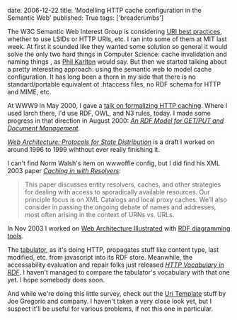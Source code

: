 date: 2006-12-22
title: 'Modelling HTTP cache configuration in the Semantic Web'
published: True
tags: ['breadcrumbs']

<div>  <p>The W3C Semantic Web Interest Group is considering <a href="http://esw.w3.org/topic/HCLSIG_BioRDF_Subgroup/Tasks/URI_Best_Practices">URI best practices</a>, whether to use LSIDs or HTTP URIs, etc.  I ran into some of them at MIT last week. At first it sounded like they wanted some solution so general it would solve the only two hard things in Computer Science: cache invalidation and naming things , as <a href="http://karlton.hamilton.com/">Phil Karlton</a> would say. But then we started talking about a pretty interesting approach: using the semantic web to model cache configuration. It has long been a thorn in my side that there is no standard/portable equivalent ot .htaccess files, no RDF schema for HTTP and MIME, etc. </p>  <p>At WWW9 in May 2000, I gave a <a href="http://www.w3.org/2000/Talks/www9-larch/all.htm">talk on formalizing HTTP caching</a>. Where I used larch there, I&#39;d use RDF, OWL, and N3 rules, today. I made some progress in that direction in August 2000: <cite><a href="http://www.w3.org/2000/07/document-maintenance/">An RDF Model for GET/PUT and Document Management</a></cite>.</p>  <p><cite><a href="http://www.w3.org/Architecture/state.html">Web Architecture: Protocols for State Distribution</a></cite> is a draft I worked on around 1996 to 1999 wihthout ever really finishing it.</p>  <p>I can&#39;t find Norm Walsh&#39;s item on wwwoffle config, but I did find his XML 2003 paper <cite><a href="http://nwalsh.com/docs/articles/xml2003/">Caching in with Resolvers</a></cite>:</p>  <blockquote> <p> This paper discusses entity resolvers, caches, and other strategies for dealing with access to sporadically available resources. Our principle focus is on XML Catalogs and local proxy caches. We’ll also consider in passing the ongoing debate of names and addresses, most often arising in the context of URNs vs. URLs.</p> </blockquote>  <p>In Nov 2003 I worked on <a href="http://www.w3.org/2001/tag/fdesc54/slides.html">Web Architecture Illustrated</a> with <a href="http://www.w3.org/2001/02pd/">RDF diagramming tools</a>.</p>  <p>The <a href="/2005/ajar/ajaw/Help">tabulator</a>, as it&#39;s doing HTTP, propagates stuff like content type, last modified, etc. from javascript into its RDF store. Meanwhile, the accessability evaluation and repair folks just released <cite><a href="http://www.w3.org/TR/2006/WD-HTTP-in-RDF-20061220/">HTTP Vocabulary in RDF</a></cite>. I haven&#39;t managed to compare the tabulator&#39;s vocabulary with that one yet. I hope somebody does soon.</p>  <p>And while we&#39;re doing this little survey, check out the <a href="http://bitworking.org/news/URI_Templates">Uri Template</a> stuff by Joe Gregorio and company. I haven&#39;t taken a very close look yet, but I suspect it&#39;ll be useful for various problems, if not this one in particular.</p> </div>